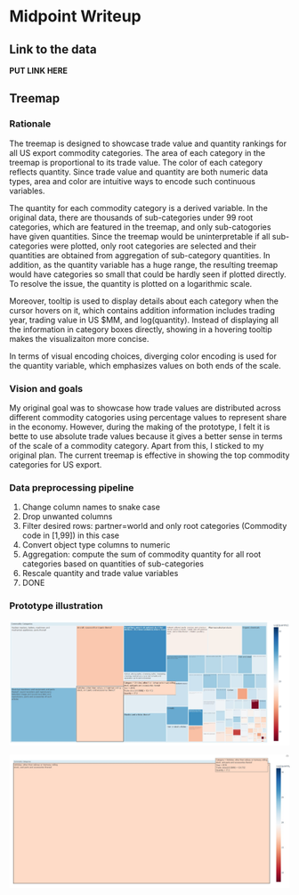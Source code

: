 # Midpoint Writeup

## Link to the data
**PUT LINK HERE**

## Treemap
### Rationale
The treemap is designed to showcase trade value and quantity rankings for all US export commodity categories. The area of each category in the treemap is proportional to its trade value. The color of each category reflects quantity. Since trade value and quantity are both numeric data types, area and color are intuitive ways to encode such continuous variables. 

The quantity for each commodity category is a derived variable. In the original data, there are thousands of sub-categories under 99 root categories, which are featured in the treemap, and only sub-catogories have given quantities. Since the treemap would be uninterpretable if all sub-categories were plotted, only root categories are selected and their quantities are obtained from aggregation of sub-category quantities. In addition, as the quantity variable has a huge range, the resulting treemap would have categories so small that could be hardly seen if plotted directly. To resolve the issue, the quantity is plotted on a logarithmic scale. 

Moreover, tooltip is used to display details about each category when the cursor hovers on it, which contains addition information includes trading year, trading value in US $MM, and log(quantity). Instead of displaying all the information in category boxes directly, showing in a hovering tooltip makes the visualizaiton more concise. 

In terms of visual encoding choices, diverging color encoding is used for the quantity variable, which emphasizes values on both ends of the scale. 

### Vision and goals
My original goal was to showcase how trade values are distributed across different commodity catogories using percentage values to represent share in the economy. However, during the making of the prototype, I felt it is bette to use absolute trade values because it gives a better sense in terms of the scale of a commodity category. Apart from this, I sticked to my original plan. The current treemap is effective in showing the top commodity categories for US export. 

### Data preprocessing pipeline
1. Change column names to snake case
2. Drop unwanted columns
3. Filter desired rows: partner=world and only root categories (Commodity code in [1,99]) in this case
4. Convert object type columns to numeric
5. Aggregation: compute the sum of commodity quantity for all root categories based on quantities of sub-categories
6. Rescale quantity and trade value variables
7. DONE

### Prototype illustration
![Screenshot 1](/treemap/proto1.jpg)

![Screenshot 2](/treemap/proto2.jpg)